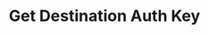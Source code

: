 ---
title: Get Destination Auth Key
excerpt: |-
  If your merchant account is settling USDC to an account OTHER than
  the one defined in your settlement settings, you can utilize this
  endpoint to get a destinationAuthKey which can be passed into the
  checkout endpoints which will settle USDC to the account which
  is passed into this endpoint.
api:
  file: swagger (2).json
  operationId: GetDestinationAuthKey
hidden: false
---